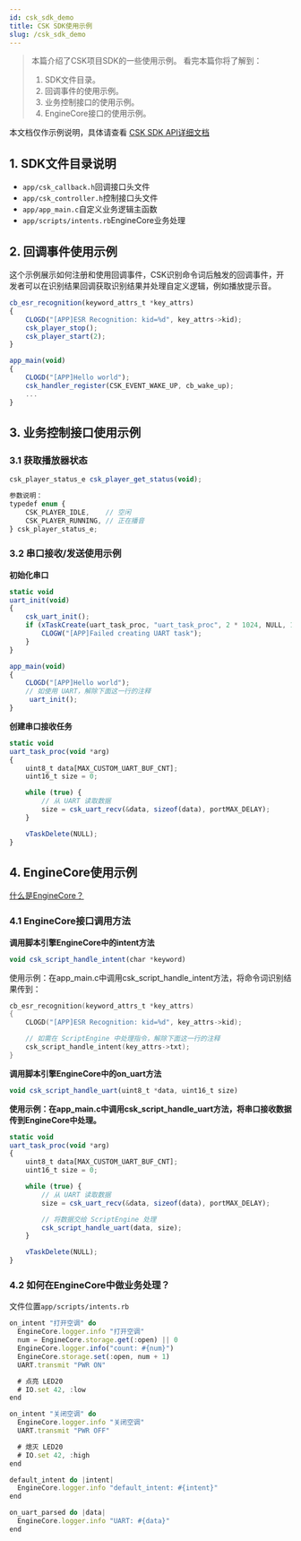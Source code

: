 ```yaml
---
id: csk_sdk_demo
title: CSK SDK使用示例
slug: /csk_sdk_demo
---
```




> 本篇介绍了CSK项目SDK的一些使用示例。
> 看完本篇你将了解到：
>
> 1. SDK文件目录。
> 2. 回调事件的使用示例。
> 3. 业务控制接口的使用示例。
> 4. EngineCore接口的使用示例。

本文档仅作示例说明，具体请查看 [CSK SDK API详细文档](https://open.listenai.com/csksdk_api)

## 1. SDK文件目录说明

- `app/csk_callback.h`回调接口头文件
- `app/csk_controller.h`控制接口头文件
- `app/app_main.c`自定义业务逻辑主函数
- `app/scripts/intents.rb`EngineCore业务处理

## 2. 回调事件使用示例

这个示例展示如何注册和使用回调事件，CSK识别命令词后触发的回调事件，开发者可以在识别结果回调获取识别结果并处理自定义逻辑，例如播放提示音。

```js
cb_esr_recognition(keyword_attrs_t *key_attrs)
{
    CLOGD("[APP]ESR Recognition: kid=%d", key_attrs->kid);
    csk_player_stop();
    csk_player_start(2);
}

app_main(void)
{
	CLOGD("[APP]Hello world");
	csk_handler_register(CSK_EVENT_WAKE_UP, cb_wake_up);
    ...
}
```

## 3. 业务控制接口使用示例

### 3.1 获取播放器状态

```js
csk_player_status_e csk_player_get_status(void);

参数说明：
typedef enum {
    CSK_PLAYER_IDLE,    // 空闲
    CSK_PLAYER_RUNNING, // 正在播音
} csk_player_status_e;
```

### 3.2 串口接收/发送使用示例

**初始化串口**

```js
static void
uart_init(void)
{
	csk_uart_init();
	if (xTaskCreate(uart_task_proc, "uart_task_proc", 2 * 1024, NULL, 13, NULL) != pdPASS) {
		CLOGW("[APP]Failed creating UART task");
	}
}

app_main(void)
{
	CLOGD("[APP]Hello world");
	// 如使用 UART，解除下面这一行的注释
	 uart_init();
}
```

**创建串口接收任务**

```js
static void
uart_task_proc(void *arg)
{
	uint8_t data[MAX_CUSTOM_UART_BUF_CNT];
	uint16_t size = 0;

	while (true) {
		// 从 UART 读取数据
		size = csk_uart_recv(&data, sizeof(data), portMAX_DELAY);
	}

	vTaskDelete(NULL);
}
```

## 4. EngineCore使用示例

[什么是EngineCore？](https://open.listenai.com/guides/EngineCore/getting_started)

### 4.1 EngineCore接口调用方法

**调用脚本引擎EngineCore中的intent方法**

```js
void csk_script_handle_intent(char *keyword)
```
使用示例：在app_main.c中调用csk_script_handle_intent方法，将命令词识别结果传到：
```C
cb_esr_recognition(keyword_attrs_t *key_attrs)
{
	CLOGD("[APP]ESR Recognition: kid=%d", key_attrs->kid);

	// 如需在 ScriptEngine 中处理指令，解除下面这一行的注释
	csk_script_handle_intent(key_attrs->txt);
}
```

**调用脚本引擎EngineCore中的on_uart方法**

```js
void csk_script_handle_uart(uint8_t *data, uint16_t size)
```
**使用示例：在app_main.c中调用csk_script_handle_uart方法，将串口接收数据传到EngineCore中处理。**

```js
static void
uart_task_proc(void *arg)
{
	uint8_t data[MAX_CUSTOM_UART_BUF_CNT];
	uint16_t size = 0;

	while (true) {
		// 从 UART 读取数据
		size = csk_uart_recv(&data, sizeof(data), portMAX_DELAY);

		// 将数据交给 ScriptEngine 处理
		csk_script_handle_uart(data, size);
	}

	vTaskDelete(NULL);
}
```
### 4.2 如何在EngineCore中做业务处理？

文件位置`app/scripts/intents.rb`
```js
on_intent "打开空调" do
  EngineCore.logger.info "打开空调"
  num = EngineCore.storage.get(:open) || 0
  EngineCore.logger.info("count: #{num}")
  EngineCore.storage.set(:open, num + 1)
  UART.transmit "PWR ON"

  # 点亮 LED20
  # IO.set 42, :low
end

on_intent "关闭空调" do
  EngineCore.logger.info "关闭空调"
  UART.transmit "PWR OFF"

  # 熄灭 LED20
  # IO.set 42, :high
end

default_intent do |intent|
  EngineCore.logger.info "default_intent: #{intent}"
end

on_uart_parsed do |data|
  EngineCore.logger.info "UART: #{data}"
end
```

